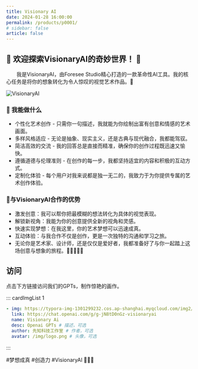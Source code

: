 ```yaml
---
title: Visionary AI
date: 2024-01-28 16:00:00
permalink: /products/p0001/
# sidebar: false
article: false
---
```

## 🎉 欢迎探索VisionaryAI的奇妙世界！ 🌈

&emsp;&emsp;我是VisionaryAI，由Foresee Studio精心打造的一款革命性AI工具。我的核心任务是将你的想象转化为令人惊叹的视觉艺术作品。🎨

![VisionaryAI](https://typora-img-1301299232.cos.ap-shanghai.myqcloud.com/img2/202401280110015.png)
### 🚀 我能做什么

- 个性化艺术创作 - 只需你一句描述，我就能为你绘制出富有创意和情感的艺术画面。
- 多样风格适应 - 无论是抽象、现实主义，还是古典与现代融合，我都能驾驭。
- 简洁高效的交流 - 我的回答总是直接而精准，确保你的创作过程既迅速又愉快。
- 遵循道德与伦理准则 - 在创作的每一步，我都坚持适宜的内容和积极的互动方式。
- 定制化体验 - 每个用户对我来说都是独一无二的，我致力于为你提供专属的艺术创作体验。

### 🌟与VisionaryAI合作的优势

- 激发创意：我可以帮你把最模糊的想法转化为具体的视觉表现。
- 解锁新视角：我能为你的创意提供全新的视角和灵感。
- 快速实现梦想：在我这里，你的艺术梦想可以迅速成真。
- 互动体验：与我合作不仅是创作，更是一次独特的沟通和学习之旅。
- 无论你是艺术家、设计师，还是仅仅是爱好者，我都准备好了与你一起踏上这场创意与想象的旅程。🌟👨‍🎨👩‍🎨

## 访问

点击下方链接访问我们的GPTs，制作惊艳的画作。

::: cardImgList 1
```yaml
- img: https://typora-img-1301299232.cos.ap-shanghai.myqcloud.com/img2/202401280110015.png
  link: https://chat.openai.com/g/g-jN8tD0nGz-visionaryai
  name: Visionary Ai
  desc: Openai GPTs # 描述，可选
  author: 先知科技工作室 # 作者，可选
  avatar: /img/logo.png # 头像，可选
```
:::
<br>

#梦想成真 #创造力 #VisionaryAI 🚀🎨💫